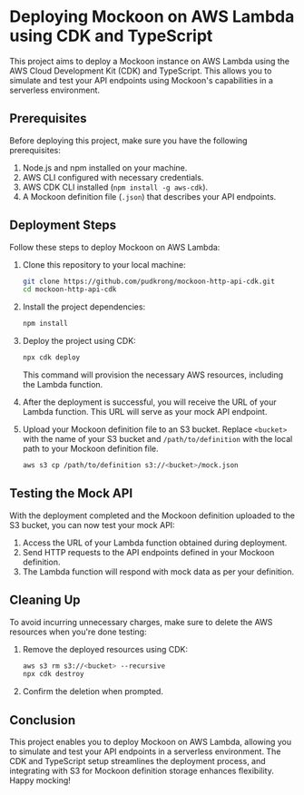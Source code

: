 # Deploying Mockoon on AWS Lambda using CDK and TypeScript

This project aims to deploy a Mockoon instance on AWS Lambda using the AWS Cloud
Development Kit (CDK) and TypeScript. This allows you to simulate and test your
API endpoints using Mockoon's capabilities in a serverless environment.

## Prerequisites

Before deploying this project, make sure you have the following prerequisites:

1.  Node.js and npm installed on your machine.
2.  AWS CLI configured with necessary credentials.
3.  AWS CDK CLI installed (`npm install -g aws-cdk`).
4.  A Mockoon definition file (`.json`) that describes your API endpoints.

## Deployment Steps

Follow these steps to deploy Mockoon on AWS Lambda:

1.  Clone this repository to your local machine:

    ```sh
    git clone https://github.com/pudkrong/mockoon-http-api-cdk.git
    cd mockoon-http-api-cdk
    ```

2.  Install the project dependencies:

    ```sh
    npm install
    ```

3.  Deploy the project using CDK:

    ```sh
    npx cdk deploy
    ```

    This command will provision the necessary AWS resources, including the
    Lambda function.

4.  After the deployment is successful, you will receive the URL of your Lambda
    function. This URL will serve as your mock API endpoint.
5.  Upload your Mockoon definition file to an S3 bucket. Replace `<bucket>` with
    the name of your S3 bucket and `/path/to/definition` with the local path to
    your Mockoon definition file.

    ```sh
    aws s3 cp /path/to/definition s3://<bucket>/mock.json
    ```

## Testing the Mock API

With the deployment completed and the Mockoon definition uploaded to the S3
bucket, you can now test your mock API:

1.  Access the URL of your Lambda function obtained during deployment.
2.  Send HTTP requests to the API endpoints defined in your Mockoon definition.
3.  The Lambda function will respond with mock data as per your definition.

## Cleaning Up

To avoid incurring unnecessary charges, make sure to delete the AWS resources
when you're done testing:

1.  Remove the deployed resources using CDK:

    ```sh
    aws s3 rm s3://<bucket> --recursive
    npx cdk destroy
    ```

2.  Confirm the deletion when prompted.

## Conclusion

This project enables you to deploy Mockoon on AWS Lambda, allowing you to
simulate and test your API endpoints in a serverless environment. The CDK and
TypeScript setup streamlines the deployment process, and integrating with S3 for
Mockoon definition storage enhances flexibility. Happy mocking!
